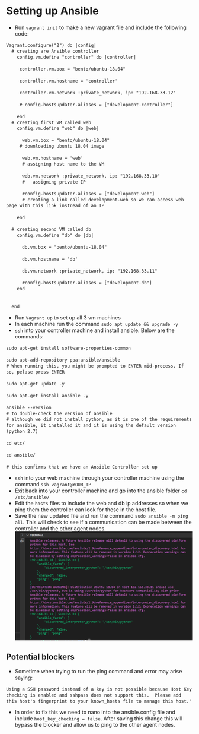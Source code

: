 # Setting up Ansible
- Run `vagrant init` to make a new vagrant file and include the following code:
```
Vagrant.configure("2") do |config|
  # creating are Ansible controller
    config.vm.define "controller" do |controller|
      
     controller.vm.box = "bento/ubuntu-18.04"
     
     controller.vm.hostname = 'controller'
     
     controller.vm.network :private_network, ip: "192.168.33.12"
     
     # config.hostsupdater.aliases = ["development.controller"] 
     
    end 
  # creating first VM called web  
    config.vm.define "web" do |web|
      
      web.vm.box = "bento/ubuntu-18.04"
     # downloading ubuntu 18.04 image
  
      web.vm.hostname = 'web'
      # assigning host name to the VM
      
      web.vm.network :private_network, ip: "192.168.33.10"
      #   assigning private IP
      
      #config.hostsupdater.aliases = ["development.web"]
      # creating a link called development.web so we can access web page with this link instread of an IP   
          
    end
    
  # creating second VM called db
    config.vm.define "db" do |db|
      
      db.vm.box = "bento/ubuntu-18.04"
      
      db.vm.hostname = 'db'
      
      db.vm.network :private_network, ip: "192.168.33.11"
      
      #config.hostsupdater.aliases = ["development.db"]     
    end
  
  
  end
  ```
- Run `Vagrant up` to set up all 3 vm machines
- In each machine run the command `sudo apt update && upgrade -y` 
- `ssh` into your controller machine and install ansible. Below are the commands:
```
sudo apt-get install software-properties-common

sudo apt-add-repository ppa:ansible/ansible
# When running this, you might be prompted to ENTER mid-process. If so, pelase press ENTER

sudo apt-get update -y 

sudo apt-get install ansible -y

ansible --version
# to double-check the version of ansible
# although we did not install python, as it is one of the requirements for ansible, it installed it and it is using the default version (python 2.7)

cd etc/

cd ansible/

# this confirms that we have an Ansible Controller set up
```
- `ssh` into your web machine through your controller machine using the command `ssh vagrant@YOUR_IP`
- Exit back into your controller machine and go into the ansible folder `cd /etc/ansible/`
- Edit the `hosts` files to include the web and db ip addresses so when we ping them the controller can look for these in the host file.
- Save the new updated file and run the command `sudo ansible -m ping all`. This will check to see if a communication can be made between the controller and the other agent nodes.
![](./images/ping_pong.png)

## Potential blockers
- Sometime when trying to run the ping command and error may arise saying:
```
Using a SSH password instead of a key is not possible because Host Key checking is enabled and sshpass does not support this.  Please add this host's fingerprint to your known_hosts file to manage this host."
```
- In order to fix this we need to nano into the ansible.config file and include `host_key_checking = false`. After saving this change this will bypass the blocker and allow us to ping to the other agent nodes.